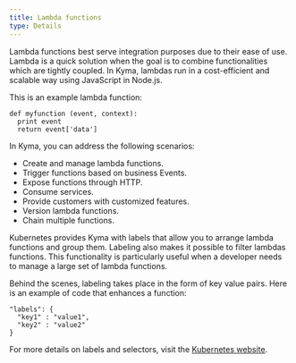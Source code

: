 ```yaml
---
title: Lambda functions
type: Details
---
```


Lambda functions best serve integration purposes due to their ease of use. Lambda is a quick solution when the goal is to combine functionalities which are tightly coupled. In Kyma, lambdas run in a cost-efficient and scalable way using JavaScript in Node.js. 

This is an example lambda function:

```
def myfunction (event, context):
  print event
  return event['data']
```

In Kyma, you can address the following scenarios: 

 * Create and manage lambda functions.
 * Trigger functions based on business Events.
 * Expose functions through HTTP.
 * Consume services.
 * Provide customers with customized features.
 * Version lambda functions.
 * Chain multiple functions.

Kubernetes provides Kyma with labels that allow you to arrange lambda functions and group them. Labeling also makes it possible to filter lambdas functions. This functionality is particularly useful when a developer needs to manage a large set of lambda functions.

Behind the scenes, labeling takes place in the form of key value pairs. Here is an example of code that enhances a function:

```
"labels": {
  "key1" : "value1",
  "key2" : "value2"
}
```

For more details on labels and selectors, visit the [Kubernetes website](https://kubernetes.io/docs/concepts/overview/working-with-objects/labels/).
